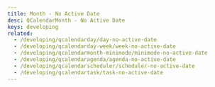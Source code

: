 ```yaml
---
title: Month - No Active Date
desc: QCalendarMonth - No Active Date
keys: developing
related:
  - /developing/qcalendarday/day-no-active-date
  - /developing/qcalendarday-week/week-no-active-date
  - /developing/qcalendarmonth-minimode/minimode-no-active-date
  - /developing/qcalendaragenda/agenda-no-active-date
  - /developing/qcalendarscheduler/scheduler-no-active-date
  - /developing/qcalendartask/task-no-active-date
---
```


<example-viewer
  title="No Active Date"
  file="MonthNoActiveDate"
  codepen-title="QCalendarMonth"
/>
